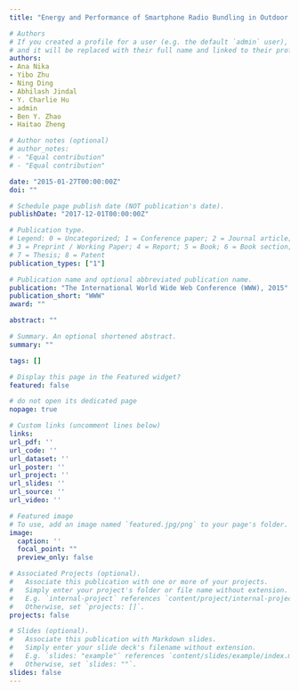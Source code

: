 ```yaml
---
title: "Energy and Performance of Smartphone Radio Bundling in Outdoor Environments"

# Authors
# If you created a profile for a user (e.g. the default `admin` user), write the username (folder name) here 
# and it will be replaced with their full name and linked to their profile.
authors:
- Ana Nika 
- Yibo Zhu 
- Ning Ding 
- Abhilash Jindal 
- Y. Charlie Hu 
- admin
- Ben Y. Zhao 
- Haitao Zheng

# Author notes (optional)
# author_notes:
# - "Equal contribution"
# - "Equal contribution"

date: "2015-01-27T00:00:00Z"
doi: ""

# Schedule page publish date (NOT publication's date).
publishDate: "2017-12-01T00:00:00Z"

# Publication type.
# Legend: 0 = Uncategorized; 1 = Conference paper; 2 = Journal article;
# 3 = Preprint / Working Paper; 4 = Report; 5 = Book; 6 = Book section;
# 7 = Thesis; 8 = Patent
publication_types: ["1"]

# Publication name and optional abbreviated publication name.
publication: "The International World Wide Web Conference (WWW), 2015"
publication_short: "WWW"
award: ""

abstract: ""

# Summary. An optional shortened abstract.
summary: ""

tags: []

# Display this page in the Featured widget?
featured: false

# do not open its dedicated page
nopage: true

# Custom links (uncomment lines below)
links:
url_pdf: ''
url_code: ''
url_dataset: ''
url_poster: ''
url_project: ''
url_slides: ''
url_source: ''
url_video: ''

# Featured image
# To use, add an image named `featured.jpg/png` to your page's folder. 
image:
  caption: ''
  focal_point: ""
  preview_only: false

# Associated Projects (optional).
#   Associate this publication with one or more of your projects.
#   Simply enter your project's folder or file name without extension.
#   E.g. `internal-project` references `content/project/internal-project/index.md`.
#   Otherwise, set `projects: []`.
projects: false

# Slides (optional).
#   Associate this publication with Markdown slides.
#   Simply enter your slide deck's filename without extension.
#   E.g. `slides: "example"` references `content/slides/example/index.md`.
#   Otherwise, set `slides: ""`.
slides: false
---
```


